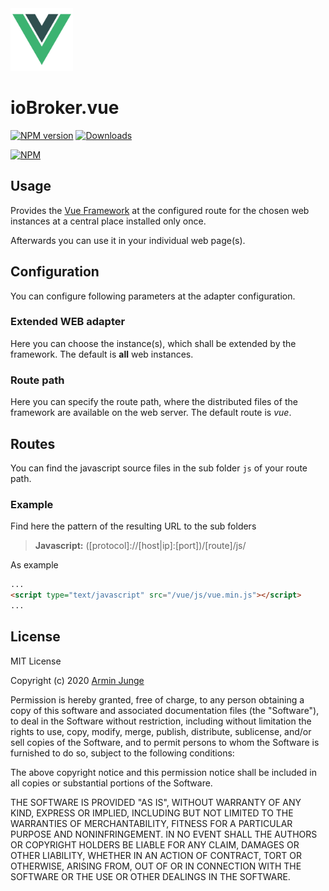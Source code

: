 <img src="admin/logo-vue.svg" alt="Logo" width="100" height="100">

# ioBroker.vue

[![NPM version](http://img.shields.io/npm/v/iobroker.vue.svg)](https://www.npmjs.com/package/iobroker.vue)
[![Downloads](https://img.shields.io/npm/dm/iobroker.vue.svg)](https://www.npmjs.com/package/iobroker.vue)

[![NPM](https://nodei.co/npm/iobroker.vue.png?downloads=true)](https://nodei.co/npm/iobroker.vue/)

## Usage
Provides the [Vue Framework](https://vuejs.org/) at the configured route for the chosen web instances
at a central place installed only once.

Afterwards you can use it in your individual web page(s).

## Configuration
You can configure following parameters at the adapter configuration.

### Extended WEB adapter
Here you can choose the instance(s), which shall be extended by the framework. The default is **all** web instances.

### Route path
Here you can specify the route path, where the distributed files of the framework are available on the web server.
The default route is *vue*.

## Routes
You can find the javascript source files in the sub folder `js` of your route path.

### Example
Find here the pattern of the resulting URL to the sub folders
> **Javascript:** ([protocol]://[host|ip]:[port])/[route]/js/

As example
```html
...
<script type="text/javascript" src="/vue/js/vue.min.js"></script>
...
```

## License
MIT License

Copyright (c) 2020 [Armin Junge](mailto:armin.junge.81@gmail.com)

Permission is hereby granted, free of charge, to any person obtaining a copy
of this software and associated documentation files (the "Software"), to deal
in the Software without restriction, including without limitation the rights
to use, copy, modify, merge, publish, distribute, sublicense, and/or sell
copies of the Software, and to permit persons to whom the Software is
furnished to do so, subject to the following conditions:

The above copyright notice and this permission notice shall be included in all
copies or substantial portions of the Software.

THE SOFTWARE IS PROVIDED "AS IS", WITHOUT WARRANTY OF ANY KIND, EXPRESS OR
IMPLIED, INCLUDING BUT NOT LIMITED TO THE WARRANTIES OF MERCHANTABILITY,
FITNESS FOR A PARTICULAR PURPOSE AND NONINFRINGEMENT. IN NO EVENT SHALL THE
AUTHORS OR COPYRIGHT HOLDERS BE LIABLE FOR ANY CLAIM, DAMAGES OR OTHER
LIABILITY, WHETHER IN AN ACTION OF CONTRACT, TORT OR OTHERWISE, ARISING FROM,
OUT OF OR IN CONNECTION WITH THE SOFTWARE OR THE USE OR OTHER DEALINGS IN THE
SOFTWARE.